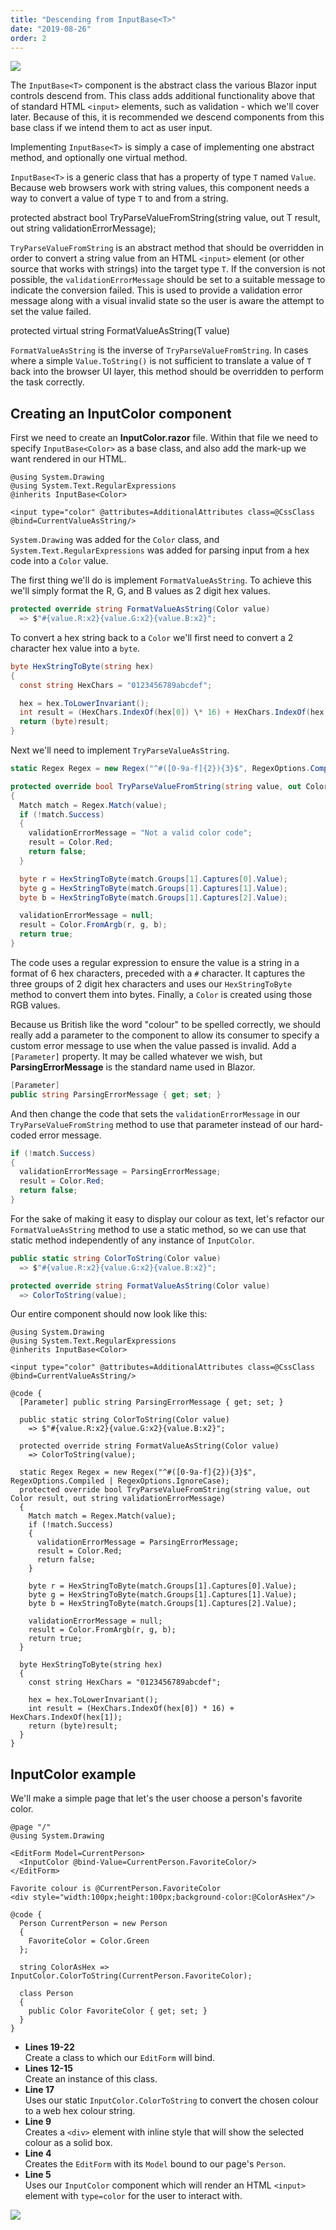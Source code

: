 ```yaml
---
title: "Descending from InputBase<T>"
date: "2019-08-26"
order: 2
---
```


[![](images/SourceLink.png)](https://github.com/mrpmorris/blazor-university/tree/master/src/Forms/InheritingFromInputBase)

The `InputBase<T>` component is the abstract class the various Blazor input controls descend from.
This class adds additional functionality above that of standard HTML `<input>` elements,
such as validation - which we'll cover later.
Because of this, it is recommended we descend components from this base class if we intend them to act as user input.

Implementing `InputBase<T>` is simply a case of implementing one abstract method, and optionally one virtual method.

`InputBase<T>` is a generic class that has a property of type `T` named `Value`.
Because web browsers work with string values, this component needs a way to convert a value of type `T` to and from a string.

protected abstract bool TryParseValueFromString(string value, out T result, out string validationErrorMessage);

`TryParseValueFromString` is an abstract method that should be overridden in order to convert a string value from an
HTML `<input>` element (or other source that works with strings) into the target type `T`.
If the conversion is not possible, the `validationErrorMessage` should be set to a suitable message to indicate the
conversion failed.
This is used to provide a validation error message along with a visual invalid state so the user is aware the attempt
to set the value failed.

protected virtual string FormatValueAsString(T value)

`FormatValueAsString` is the inverse of `TryParseValueFromString`.
In cases where a simple `Value.ToString()` is not sufficient to translate a value of `T` back into the browser UI layer,
this method should be overridden to perform the task correctly.

## Creating an InputColor component

First we need to create an **InputColor.razor** file.
Within that file we need to specify `InputBase<Color>` as a base class, and also add the mark-up we want rendered in our HTML.

```razor
@using System.Drawing
@using System.Text.RegularExpressions
@inherits InputBase<Color>

<input type="color" @attributes=AdditionalAttributes class=@CssClass @bind=CurrentValueAsString/>
```

`System.Drawing` was added for the `Color` class, and `System.Text.RegularExpressions` was added for parsing input
from a hex code into a `Color` value.

The first thing we'll do is implement `FormatValueAsString`. To achieve this we'll simply format the R, G, and B values
as 2 digit hex values.

```cs
protected override string FormatValueAsString(Color value)
  => $"#{value.R:x2}{value.G:x2}{value.B:x2}";
```

To convert a hex string back to a `Color` we'll first need to convert a 2 character hex value into a `byte`.

```cs
byte HexStringToByte(string hex)
{
  const string HexChars = "0123456789abcdef";

  hex = hex.ToLowerInvariant();
  int result = (HexChars.IndexOf(hex[0]) \* 16) + HexChars.IndexOf(hex[1]);
  return (byte)result;
}
```

Next we'll need to implement `TryParseValueAsString`.

```cs
static Regex Regex = new Regex("^#([0-9a-f]{2}){3}$", RegexOptions.Compiled | RegexOptions.IgnoreCase);

protected override bool TryParseValueFromString(string value, out Color result, out string validationErrorMessage)
{
  Match match = Regex.Match(value);
  if (!match.Success)
  {
    validationErrorMessage = "Not a valid color code";
    result = Color.Red;
    return false;
  }

  byte r = HexStringToByte(match.Groups[1].Captures[0].Value);
  byte g = HexStringToByte(match.Groups[1].Captures[1].Value);
  byte b = HexStringToByte(match.Groups[1].Captures[2].Value);

  validationErrorMessage = null;
  result = Color.FromArgb(r, g, b);
  return true;
}
```

The code uses a regular expression to ensure the value is a string in a format of 6 hex characters, preceded with a `#` character.
It captures the three groups of 2 digit hex characters and uses our `HexStringToByte` method to convert them into bytes.
Finally, a `Color` is created using those RGB values.

Because us British like the word "colour" to be spelled correctly, we should really add a parameter to the component to
allow its consumer to specify a custom error message to use when the value passed is invalid.
Add a `[Parameter]` property. It may be called whatever we wish, but **ParsingErrorMessage** is the standard name used
in Blazor.

```cs
[Parameter]
public string ParsingErrorMessage { get; set; }
```

And then change the code that sets the `validationErrorMessage` in our `TryParseValueFromString` method to use that
parameter instead of our hard-coded error message.

```cs
if (!match.Success)
{
  validationErrorMessage = ParsingErrorMessage;
  result = Color.Red;
  return false;
}
```

For the sake of making it easy to display our colour as text, let's refactor our `FormatValueAsString` method to use a
static method, so we can use that static method independently of any instance of `InputColor`.

```cs
public static string ColorToString(Color value)
  => $"#{value.R:x2}{value.G:x2}{value.B:x2}";

protected override string FormatValueAsString(Color value)
  => ColorToString(value);
```

Our entire component should now look like this:

```razor
@using System.Drawing
@using System.Text.RegularExpressions
@inherits InputBase<Color>

<input type="color" @attributes=AdditionalAttributes class=@CssClass @bind=CurrentValueAsString/>

@code {
  [Parameter] public string ParsingErrorMessage { get; set; }

  public static string ColorToString(Color value)
    => $"#{value.R:x2}{value.G:x2}{value.B:x2}";

  protected override string FormatValueAsString(Color value)
    => ColorToString(value);

  static Regex Regex = new Regex("^#([0-9a-f]{2}){3}$", RegexOptions.Compiled | RegexOptions.IgnoreCase);
  protected override bool TryParseValueFromString(string value, out Color result, out string validationErrorMessage)
  {
    Match match = Regex.Match(value);
    if (!match.Success)
    {
      validationErrorMessage = ParsingErrorMessage;
      result = Color.Red;
      return false;
    }

    byte r = HexStringToByte(match.Groups[1].Captures[0].Value);
    byte g = HexStringToByte(match.Groups[1].Captures[1].Value);
    byte b = HexStringToByte(match.Groups[1].Captures[2].Value);

    validationErrorMessage = null;
    result = Color.FromArgb(r, g, b);
    return true;
  }

  byte HexStringToByte(string hex)
  {
    const string HexChars = "0123456789abcdef";

    hex = hex.ToLowerInvariant();
    int result = (HexChars.IndexOf(hex[0]) * 16) + HexChars.IndexOf(hex[1]);
    return (byte)result;
  }
}
```

## InputColor example

We'll make a simple page that let's the user choose a person's favorite color.

```razor {: data-line="1,3-4,12" .line-numbers }
@page "/"
@using System.Drawing

<EditForm Model=CurrentPerson>
  <InputColor @bind-Value=CurrentPerson.FavoriteColor/>
</EditForm>

Favorite colour is @CurrentPerson.FavoriteColor
<div style="width:100px;height:100px;background-color:@ColorAsHex"/>

@code {
  Person CurrentPerson = new Person
  {
    FavoriteColor = Color.Green
  };

  string ColorAsHex => InputColor.ColorToString(CurrentPerson.FavoriteColor);

  class Person
  {
    public Color FavoriteColor { get; set; }
  }
}
```

- **Lines 19-22**  
    Create a class to which our `EditForm` will bind.
- **Lines 12-15**  
    Create an instance of this class.
- **Line 17**  
    Uses our static `InputColor.ColorToString` to convert the chosen colour to a web hex colour string.
- **Line 9**  
    Creates a `<div>` element with inline style that will show the selected colour as a solid box.
- **Line 4**  
    Creates the `EditForm` with its `Model` bound to our page's `Person`.
- **Line 5**  
    Uses our `InputColor` component which will render an HTML `<input>` element with `type=color`
    for the user to interact with.

![](images/InputColor-Edge.gif)
